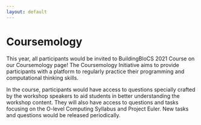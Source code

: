 ```yaml
---
layout: default
---
```


# Coursemology

This year, all participants would be invited to BuildingBloCS 2021 Course on our Coursemology page! The Coursemology Initiative aims to provide participants with a platform to regularly practice their programming and computational thinking skills.

In the course, participants would have access to questions specially crafted by the workshop speakers to aid students in better understanding the workshop content. They will also have access to questions and tasks focusing on the O-level Computing Syllabus and Project Euler. New tasks and questions would be released periodically.
